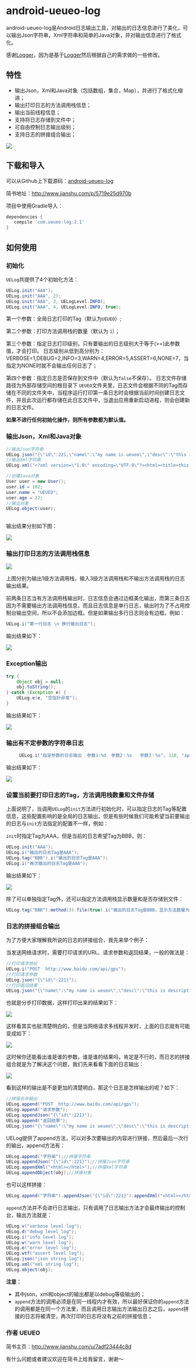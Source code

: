 # android-ueueo-log

android-ueueo-log是Android日志输出工具，对输出的日志信息进行了美化，可以输出Json字符串，Xml字符串和简单的Java对象，并对输出信息进行了格式化。

感谢[Logger](https://github.com/orhanobut/logger)，因为是基于[Logger](https://github.com/orhanobut/logger)然后根据自己的需求做的一些修改。

特性
--------

*   输出Json，Xml和Java对象（包括数组，集合，Map），并进行了格式化缩进；
*   输出打印日志的方法调用栈信息；
*   输出当前线程信息；
*   支持将日志存储到文件中；
*   可自由控制日志输出级别；
*   支持日志的拼接组合输出；

![](https://raw.githubusercontent.com/lijinzhe/android-ueueo-log/master/static/image1.png)


下载和导入
--------
可以从Github上下载源码：[android-ueueo-log](https://github.com/lijinzhe/android-ueueo-log#android-ueueo-log)

简书地址：http://www.jianshu.com/p/5719e25d970b

项目中使用Gradle导入：

```gradle
dependencies {
   compile 'com.ueueo:log:2.1'
}
```

如何使用
--------

### 初始化

`UELog`共提供了4个初始化方法：

```java
UELog.init("AAA");
UELog.init("AAA", 2);
UELog.init("AAA", 3, UELogLevel.INFO);
UELog.init("AAA", 4, UELogLevel.INFO, true);
```

第一个参数：全局日志打印的Tag（默认为`UEUEO`）;

第二个参数：打印方法调用栈的数量（默认为 `1`）；

第三个参数：指定日志打印级别，只有要输出的日志级别大于等于(>=)此参数值，才会打印。
    日志级别从低到高分别为：
    VERBOSE=1,DEBUG=2,INFO=3,WARN=4,ERROR=5,ASSERT=6,NONE=7，当指定为NONE时就不会输出任何日志了；

第四个参数：指定日志是否保存到文件中（默认为`false`不保存）。
    日志文件存储路径为外部存储空间的根目录下 `UEUEO`文件夹里，日志文件会根据不同的Tag而存储在不同的文件夹中，当程序运行打印第一条日志时会根据当前时间创建日志文件，并且此次运行都存储在此日志文件中，当退出应用重新启动进程，则会创建新的日志文件。

    
**如果不进行任何初始化操作，则所有参数都为默认值。**

### 输出Json，Xml和Java对象

```java
//输出Json字符串
UELog.json("{\"id\":221,\"name\":\"my name is ueueo\",\"desc\":\"this is description!\"}");
//输出Xml字符串
UELog.xml("<?xml version=\"1.0\" encoding=\"UTF-8\"?><html><title>this is a title</title><body>这个是网页</body></html>");

//创建Java对象
User user = new User();
user.id = 102;
user.name = "UEUEO";
user.age = 22;
//输出对象
UELog.object(user);   
             
```

输出结果分别如下图：

![](https://raw.githubusercontent.com/lijinzhe/android-ueueo-log/master/static/image3.png)

### 输出打印日志的方法调用栈信息

![](https://raw.githubusercontent.com/lijinzhe/android-ueueo-log/master/static/image2.png)

上图分别为输出1级方法调用栈，输入3级方法调用栈和不输出方法调用栈的日志输出结果。

前两条日志当有方法调用栈输出时，日志信息会通过边框美化输出，而第三条日志因为不需要输出方法调用栈信息，而且日志信息是单行日志，输出时为了不占用控制台输出空间，所以不会添加边框。但是如果输出多行日志则会有边框，例如：

```java
UELog.i("第一行日志 \n 换行输出日志");
```

输出结果如下：

![](https://raw.githubusercontent.com/lijinzhe/android-ueueo-log/master/static/image11.png)

### Exception输出

```java
try {
    Object obj = null;
    obj.toString();
} catch (Exception e) {
    UELog.e(e, "空指针异常");
}
```

输出结果如下：

![](https://raw.githubusercontent.com/lijinzhe/android-ueueo-log/master/static/image4.png)

### 输出有不定参数的字符串日志

```java
     UELog.i("指定参数的日志输出  参数1:%d  参数2：%s   参数3：%s", 110, "apple", "ueueo");
```

输出结果如下：

![](https://raw.githubusercontent.com/lijinzhe/android-ueueo-log/master/static/image7.png)

### 设置当前要打印日志的Tag，方法调用栈数量和文件存储

上面说明了，当调用`UELog`的`init`方法进行初始化时，可以指定日志的Tag等配置信息，这些配置影响的是全局的日志输出，但是有些时候我们可能希望当前要输出的日志与`init`方法指定的配置不一样，例如：

`init`时指定Tag为AAA，但是当前的日志希望Tag为BBB，则：

```java
UELog.init("AAA");            
UELog.i("输出的日志Tag是AAA");
UELog.tag("BBB").i("输出的日志Tag是AAA");
UELog.i("再次输出的日志Tag是AAA");
```

输出结果如下：

![](https://raw.githubusercontent.com/lijinzhe/android-ueueo-log/master/static/image5.png)

除了可以单独指定Tag外，还可以指定方法调用栈显示数量和是否存储到文件：

```java
UELog.tag("BBB").method(3).file(true).i("输出的日志Tag是BBB，显示方法数量为3，并且保存到文件中");
```

### 日志的拼接组合输出

为了方便大家理解我所说的日志的拼接组合，我先来举个例子：

当发送网络请求时，需要打印请求的URL、请求参数和返回结果，一般的做法是：

```java
//打印请求地址
UELog.i("POST  http://www.baidu.com/api/gps");
//打印请求参数
UELog.json("{\"id\":221}");
//打印返回结果
UELog.json("{\"name\":\"my name is ueueo\",\"desc\":\"this is description!\"}");
```

也就是分步打印数据，这样打印出来的结果如下：

![](https://raw.githubusercontent.com/lijinzhe/android-ueueo-log/master/static/image8.png)

这样看其实也挺清楚明白的，但是当网络请求多线程并发时，上面的日志就有可能变成如下：

![](https://raw.githubusercontent.com/lijinzhe/android-ueueo-log/master/static/image9.png)

这时候你还能看出谁是谁的参数，谁是谁的结果吗，肯定是不行的，而日志的拼接组合就是为了解决这个问题，我们先来看看下面的日志输出：

![](https://raw.githubusercontent.com/lijinzhe/android-ueueo-log/master/static/image10.png)

看到这样的输出是不是更加的清楚明白，那这个日志是怎样输出的呢？如下：

```java
//拼接合并输出
UELog.append("POST  http://www.baidu.com/api/gps");
UELog.append("请求参数");
UELog.appendJson("{\"id\":221}");
UELog.append("返回结果");
UELog.json("{\"name\":\"my name is ueueo\",\"desc\":\"this is description!\"}");
```

UELog提供了append方法，可以对多次要输出的内容进行拼接，然后最后一次行的输出，append方法有：

```java
UELog.append("字符串");//拼接字符串
UELog.appendJson("{\"id\":221}");//拼接Json字符串
UELog.appendXml("<html></html>");//拼接Xml字符串
UELog.appendObject(obj);//拼接对象
```

也可以这样拼接：

```java
UELog.append("字符串").appendJson("{\"id\":221}").appendXml("<html></html>").appendObject(obj).i("输出");
```

`append`方法并不会进行日志输出，只有调用了日志输出方法才会最终输出的控制台，输出方法就是：

```java
UELog.v("verbose level log");
UELog.d("debug level log");
UELog.i("info level log");
UELog.w("warn level log");
UELog.e("error level log");
UELog.wtf("assert level log");
UELog.json("json string log");
UELog.xml("xml string log");
UELog.object(obj);
```

**注意：**

*   其中json，xml和object的输出都是以debug等级输出的；
*   `append`方法的调用必须是在同一线程内才有效，所以最好保证你的`append`方法的调用都是在同一个方法里，而且调用日志输出方法输出日志之后，`append`拼接的日志将被清空，再次打印的日志将没有之前的拼接信息；

### 作者 UEUEO

简书主页：http://www.jianshu.com/u/7adf23444c8d

有什么问题或者建议欢迎在简书上给我留言，谢谢～




